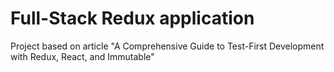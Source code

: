 # Full-Stack Redux application
Project based on article "A Comprehensive Guide to Test-First Development with Redux, React, and Immutable"
